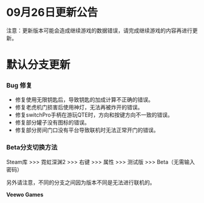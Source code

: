 # 09月26日更新公告

注意：更新版本可能会造成继续游戏的数据错误，请完成继续游戏的内容再进行更新。

# 默认分支更新

### Bug 修复

* 修复使用无限钥匙后，导致钥匙的加成计算不正确的错误。
* 修复老虎机门损害后使用神灯，无法再被炸开的错误。
* 修复switchPro手柄在游玩QTE时，方向和按键方向不一致的错误。
* 修复部分罐子没有图标的错误。
* 修复部分房间门口没有平台导致联机时无法正常开门的错误。
### Beta分支切换方法

Steam库 >>> 霓虹深渊2 >>> 右键 >>> 属性 >>> 测试版 >>> Beta（无需输入密码）

另外请注意，不同的分支之间因为版本不同是无法进行联机的。

**Veewo Games**

